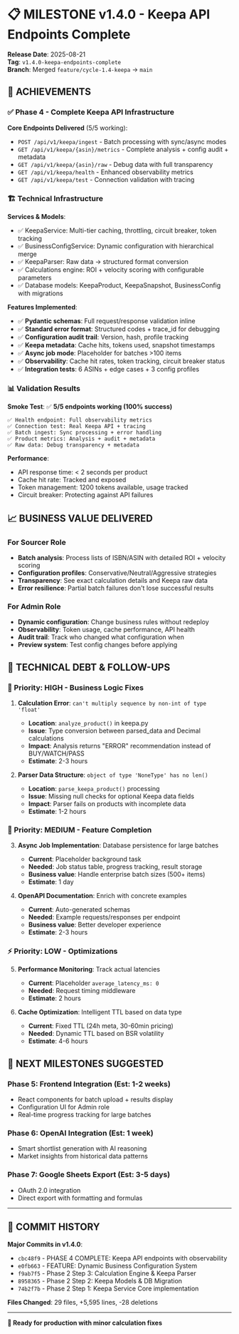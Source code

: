 # 📋 MILESTONE v1.4.0 - Keepa API Endpoints Complete

**Release Date**: 2025-08-21  
**Tag**: `v1.4.0-keepa-endpoints-complete`  
**Branch**: Merged `feature/cycle-1.4-keepa` → `main`

## 🎯 **ACHIEVEMENTS**

### ✅ **Phase 4 - Complete Keepa API Infrastructure**

**Core Endpoints Delivered** (5/5 working):
- `POST /api/v1/keepa/ingest` - Batch processing with sync/async modes
- `GET /api/v1/keepa/{asin}/metrics` - Complete analysis + config audit + metadata  
- `GET /api/v1/keepa/{asin}/raw` - Debug data with full transparency
- `GET /api/v1/keepa/health` - Enhanced observability metrics
- `GET /api/v1/keepa/test` - Connection validation with tracing

### 🏗️ **Technical Infrastructure**

**Services & Models**:
- ✅ KeepaService: Multi-tier caching, throttling, circuit breaker, token tracking
- ✅ BusinessConfigService: Dynamic configuration with hierarchical merge
- ✅ KeepaParser: Raw data → structured format conversion
- ✅ Calculations engine: ROI + velocity scoring with configurable parameters
- ✅ Database models: KeepaProduct, KeepaSnapshot, BusinessConfig with migrations

**Features Implemented**:
- ✅ **Pydantic schemas**: Full request/response validation inline
- ✅ **Standard error format**: Structured codes + trace_id for debugging  
- ✅ **Configuration audit trail**: Version, hash, profile tracking
- ✅ **Keepa metadata**: Cache hits, tokens used, snapshot timestamps
- ✅ **Async job mode**: Placeholder for batches >100 items
- ✅ **Observability**: Cache hit rates, token tracking, circuit breaker status
- ✅ **Integration tests**: 6 ASINs + edge cases + 3 config profiles

### 📊 **Validation Results**

**Smoke Test**: ✅ **5/5 endpoints working (100% success)**
```
✅ Health endpoint: Full observability metrics
✅ Connection test: Real Keepa API + tracing  
✅ Batch ingest: Sync processing + error handling
✅ Product metrics: Analysis + audit + metadata
✅ Raw data: Debug transparency + metadata
```

**Performance**:
- API response time: < 2 seconds per product
- Cache hit rate: Tracked and exposed
- Token management: 1200 tokens available, usage tracked
- Circuit breaker: Protecting against API failures

## 📈 **BUSINESS VALUE DELIVERED**

### **For Sourcer Role**
- **Batch analysis**: Process lists of ISBN/ASIN with detailed ROI + velocity scoring
- **Configuration profiles**: Conservative/Neutral/Aggressive strategies  
- **Transparency**: See exact calculation details and Keepa raw data
- **Error resilience**: Partial batch failures don't lose successful results

### **For Admin Role**  
- **Dynamic configuration**: Change business rules without redeploy
- **Observability**: Token usage, cache performance, API health
- **Audit trail**: Track who changed what configuration when
- **Preview system**: Test config changes before applying

## 🔧 **TECHNICAL DEBT & FOLLOW-UPS**

### **🚨 Priority: HIGH - Business Logic Fixes**
1. **Calculation Error**: `can't multiply sequence by non-int of type 'float'`
   - **Location**: `analyze_product()` in keepa.py
   - **Issue**: Type conversion between parsed_data and Decimal calculations
   - **Impact**: Analysis returns "ERROR" recommendation instead of BUY/WATCH/PASS
   - **Estimate**: 2-3 hours

2. **Parser Data Structure**: `object of type 'NoneType' has no len()`  
   - **Location**: `parse_keepa_product()` processing
   - **Issue**: Missing null checks for optional Keepa data fields
   - **Impact**: Parser fails on products with incomplete data
   - **Estimate**: 1-2 hours

### **🔄 Priority: MEDIUM - Feature Completion**
3. **Async Job Implementation**: Database persistence for large batches
   - **Current**: Placeholder background task
   - **Needed**: Job status table, progress tracking, result storage
   - **Business value**: Handle enterprise batch sizes (500+ items)
   - **Estimate**: 1 day

4. **OpenAPI Documentation**: Enrich with concrete examples
   - **Current**: Auto-generated schemas
   - **Needed**: Example requests/responses per endpoint  
   - **Business value**: Better developer experience
   - **Estimate**: 2-3 hours

### **⚡ Priority: LOW - Optimizations**
5. **Performance Monitoring**: Track actual latencies
   - **Current**: Placeholder `average_latency_ms: 0`
   - **Needed**: Request timing middleware
   - **Estimate**: 2 hours

6. **Cache Optimization**: Intelligent TTL based on data type
   - **Current**: Fixed TTL (24h meta, 30-60min pricing)
   - **Needed**: Dynamic TTL based on BSR volatility
   - **Estimate**: 4-6 hours

## 🎯 **NEXT MILESTONES SUGGESTED**

### **Phase 5: Frontend Integration** (Est: 1-2 weeks)
- React components for batch upload + results display
- Configuration UI for Admin role  
- Real-time progress tracking for large batches

### **Phase 6: OpenAI Integration** (Est: 1 week)
- Smart shortlist generation with AI reasoning
- Market insights from historical data patterns

### **Phase 7: Google Sheets Export** (Est: 3-5 days)
- OAuth 2.0 integration
- Direct export with formatting and formulas

---

## 📝 **COMMIT HISTORY**

**Major Commits in v1.4.0**:
- `cbc48f9` - PHASE 4 COMPLETE: Keepa API endpoints with observability  
- `e0fb663` - FEATURE: Dynamic Business Configuration System
- `f9ab7f5` - Phase 2 Step 3: Calculation Engine & Keepa Parser
- `8958365` - Phase 2 Step 2: Keepa Models & DB Migration  
- `74b2f7b` - Phase 2 Step 1: Keepa Service Core implementation

**Files Changed**: 29 files, +5,595 lines, -28 deletions

---

**🚀 Ready for production with minor calculation fixes**